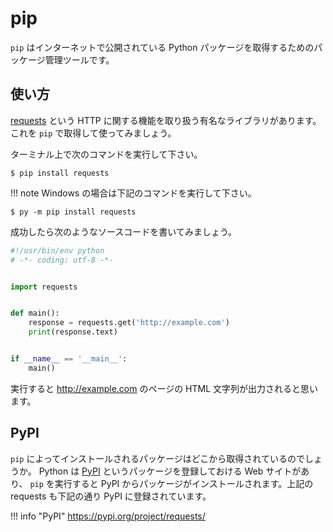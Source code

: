 # pip

`pip` はインターネットで公開されている Python パッケージを取得するためのパッケージ管理ツールです。

## 使い方

[requests] という HTTP に関する機能を取り扱う有名なライブラリがあります。これを `pip` で取得して使ってみましょう。

[requests]: http://docs.python-requests.org/en/master/

ターミナル上で次のコマンドを実行して下さい。

```shell
$ pip install requests
```

!!! note
    Windows の場合は下記のコマンドを実行して下さい。

    $ py -m pip install requests

成功したら次のようなソースコードを書いてみましょう。

```python
#!/usr/bin/env python
# -*- coding: utf-8 -*-


import requests


def main():
    response = requests.get('http://example.com')
    print(response.text)


if __name__ == '__main__':
    main()
```

実行すると http://example.com のページの HTML 文字列が出力されると思います。

## PyPI

`pip` によってインストールされるパッケージはどこから取得されているのでしょうか。 Python は [PyPI] というパッケージを登録しておける Web サイトがあり、 `pip` を実行すると PyPI からパッケージがインストールされます。上記の requests も下記の通り PyPI に登録されています。

!!! info "PyPI"
    https://pypi.org/project/requests/

[PyPI]: https://pypi.org/
